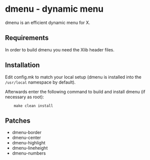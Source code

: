 # dmenu - dynamic menu
dmenu is an efficient dynamic menu for X.


## Requirements
In order to build dmenu you need the Xlib header files.


## Installation
Edit config.mk to match your local setup (dmenu is installed into the `/usr/local` namespace by default).

Afterwards enter the following command to build and install dmenu
(if necessary as root):
```
    make clean install
```
## Patches
 - dmenu-border
 - dmenu-center
 - dmenu-highlight
 - dmenu-lineheight
 - dmenu-numbers
